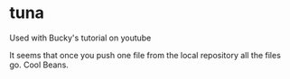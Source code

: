 tuna
====

Used with Bucky's tutorial on youtube

It seems that once you push one file from the local repository all the files go. Cool Beans.
